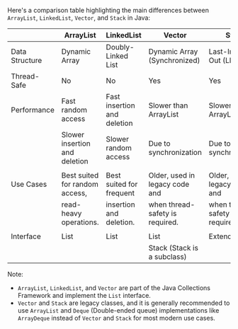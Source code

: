 Here's a comparison table highlighting the main differences between `ArrayList`, `LinkedList`, `Vector`, and `Stack` in Java:

|               | ArrayList                     | LinkedList                    | Vector                          | Stack                          |
|---------------|-------------------------------|-------------------------------|---------------------------------|--------------------------------|
| Data Structure| Dynamic Array                 | Doubly-Linked List            | Dynamic Array (Synchronized)    | Last-In, First-Out (LIFO)   |
| Thread-Safe   | No                            | No                            | Yes                             | Yes                            |
| Performance   | Fast random access            | Fast insertion and deletion   | Slower than ArrayList          | Slower than ArrayList          |
|              | Slower insertion and deletion | Slower random access          | Due to synchronization         | Due to synchronization         |
|              |                            |                               |                             |                                |
| Use Cases     | Best suited for random access,| Best suited for frequent      | Older, used in legacy code and  | Older, used in legacy code and |
|              | read-heavy operations.        | insertion and deletion.       | when thread-safety is required.| when thread-safety is required.|
|              |                            |                               |                             |                                |
| Interface     | List                          | List                          | List                            | Extends Vector                |
|              |                              |                              | Stack (Stack is a subclass)     |                                |

Note:
- `ArrayList`, `LinkedList`, and `Vector` are part of the Java Collections Framework and implement the `List` interface.
- `Vector` and `Stack` are legacy classes, and it is generally recommended to use `ArrayList` and `Deque` (Double-ended queue) implementations like `ArrayDeque` instead of `Vector` and `Stack` for most modern use cases.